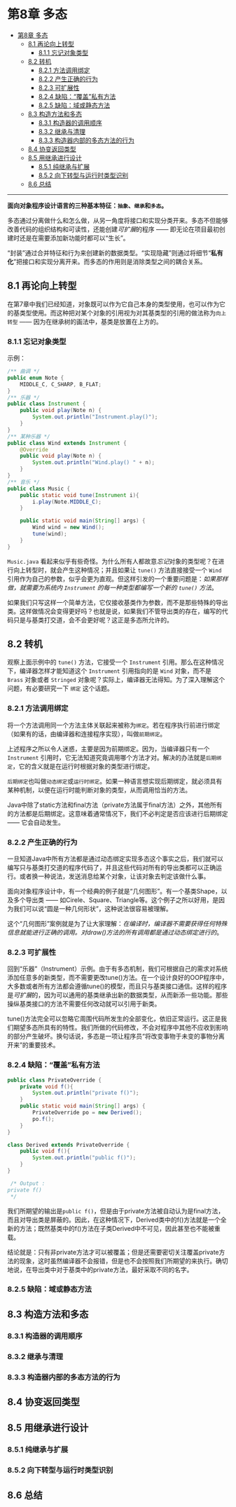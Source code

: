 # 第8章 多态

- [第8章 多态](#第8章-多态)
  - [8.1 再论向上转型](#81-再论向上转型)
    - [8.1.1 忘记对象类型](#811-忘记对象类型)
  - [8.2 转机](#82-转机)
    - [8.2.1 方法调用绑定](#821-方法调用绑定)
    - [8.2.2 产生正确的行为](#822-产生正确的行为)
    - [8.2.3 可扩展性](#823-可扩展性)
    - [8.2.4 缺陷：“覆盖”私有方法](#824-缺陷覆盖私有方法)
    - [8.2.5 缺陷：域或静态方法](#825-缺陷域或静态方法)
  - [8.3 构造方法和多态](#83-构造方法和多态)
    - [8.3.1 构造器的调用顺序](#831-构造器的调用顺序)
    - [8.3.2 继承与清理](#832-继承与清理)
    - [8.3.3 构造器内部的多态方法的行为](#833-构造器内部的多态方法的行为)
  - [8.4 协变返回类型](#84-协变返回类型)
  - [8.5 用继承进行设计](#85-用继承进行设计)
    - [8.5.1 纯继承与扩展](#851-纯继承与扩展)
    - [8.5.2 向下转型与运行时类型识别](#852-向下转型与运行时类型识别)
  - [8.6 总结](#86-总结)

---

**面向对象程序设计语言的三种基本特征：`抽象`、`继承`和`多态`。**

多态通过分离做什么和怎么做，从另一角度将接口和实现分类开来。多态不但能够改善代码的组织结构和可读性，还能创建*可扩展*的程序 —— 即无论在项目最初创建时还是在需要添加新功能时都可以“生长”。

“封装”通过合并特征和行为来创建新的数据类型。“实现隐藏”则通过将细节“**私有化**”把接口和实现分离开来。而多态的作用则是消除类型之间的耦合关系。

## 8.1 再论向上转型

在第7章中我们已经知道，对象既可以作为它自己本身的类型使用，也可以作为它的基类型使用。而这种把对某个对象的引用视为对其基类型的引用的做法称为`向上转型` —— 因为在继承树的画法中，基类是放置在上方的。

### 8.1.1 忘记对象类型

示例：

``` java
/** 曲调 */
public enum Note {
    MIDDLE_C, C_SHARP, B_FLAT;
}
/** 乐器 */
public class Instrument {
    public void play(Note n) {
        System.out.println("Instrument.play()");
    }
}
/** 某种乐器 */
public class Wind extends Instrument {
    @Override
    public void play(Note n) {
        System.out.println("Wind.play() " + n);
    }
}
/** 音乐 */
public class Music {
    public static void tune(Instrument i){
        i.play(Note.MIDDLE_C);
    }

    public static void main(String[] args) {
        Wind wind = new Wind();
        tune(wind);
    }
}
```

`Music.java` 看起来似乎有些奇怪。为什么所有人都故意*忘记*对象的类型呢？在进行向上转型时，就会产生这种情况；并且如果让 `tune()` 方法直接接受一个 `Wind` 引用作为自己的参数，似乎会更为直观。但这样引发的一个重要问题是：*如果那样做，就需要为系统内 `Instrument` 的每一种类型都编写一个新的 `tune()` 方法*。

如果我们只写这样一个简单方法，它仅接收基类作为参数，而不是那些特殊的导出类。这样做情况会变得更好吗？也就是说，如果我们不管导出类的存在，编写的代码只是与基类打交道，会不会更好呢？这正是多态所允许的。

## 8.2 转机

观察上面示例中的 `tune()` 方法，它接受一个 `Instrument` 引用。那么在这种情况下，编译器怎样才能知道这个 `Instrument` 引用指向的是 `Wind` 对象，而不是 `Brass` 对象或者 `Stringed` 对象呢？实际上，编译器无法得知。为了深入理解这个问题，有必要研究一下 `绑定` 这个话题。

### 8.2.1 方法调用绑定

将一个方法调用同一个方法主体关联起来被称为`绑定`。若在程序执行前进行绑定（如果有的话，由编译器和连接程序实现），叫做`前期绑定`。

上述程序之所以令人迷惑，主要是因为前期绑定。因为，当编译器只有一个 `Instrument` 引用时，它无法知道究竟调用哪个方法才对。解决的办法就是`后期绑定`，它的含义就是在运行时根据对象的类型进行绑定。

`后期绑定`也叫做`动态绑定`或`运行时绑定`。如果一种语言想实现后期绑定，就必须具有某种机制，以便在运行时能判断对象的类型，从而调用恰当的方法。

Java中除了static方法和final方法（private方法属于final方法）之外，其他所有的方法都是后期绑定。这意味着通常情况下，我们不必判定是否应该进行后期绑定 —— 它会自动发生。

### 8.2.2 产生正确的行为

一旦知道Java中所有方法都是通过动态绑定实现多态这个事实之后，我们就可以编写只与基类打交道的程序代码了，并且这些代码对所有的导出类都可以正确运行。或者换一种说法，发送消息给某个对象，让该对象去判定该做什么事。

面向对象程序设计中，有一个经典的例子就是“几何图形”。有一个基类Shape，以及多个导出类 —— 如Cirele、Square、Triangle等。这个例子之所以好用，是因为我们可以说“圆是一种几何形状”，这种说法很容易被理解。

这个“几何图形”案例就是为了让大家理解：*在编译时，编译器不需要获得任何特殊信息就能进行正确的调用。对draw()方法的所有调用都是通过动态绑定进行的*。

### 8.2.3 可扩展性

回到“乐器”（Instrument）示例。由于有多态机制，我们可根据自己的需求对系统添加任意多的新类型，而不需要更改tune()方法。在一个设计良好的OOP程序中，大多数或者所有方法都会遵循tune()的模型，而且只与基类接口通信。这样的程序是*可扩展*的，因为可以通用的基类继承出新的数据类型，从而新添一些功能。那些操纵基类接口的方法不需要任何改动就可以引用于新类。

tune()方法完全可以忽略它周围代码所发生的全部变化，依旧正常运行。这正是我们期望多态所具有的特性。我们所做的代码修改，不会对程序中其他不应收到影响的部分产生破坏。换句话说，多态是一项让程序员“将改变事物于未变的事物分离开来”的重要技术。

### 8.2.4 缺陷：“覆盖”私有方法

``` java
public class PrivateOverride {
    private void f(){
        System.out.println("private f()");
    }
    public static void main(String[] args) {
        PrivateOverride po = new Derived();
        po.f();
    }
}

class Derived extends PrivateOverride {
    public void f(){
        System.out.println("public f()");
    }
}

 /* Output : 
private f()
 */
```

我们所期望的输出是`public f()`，但是由于private方法被自动认为是final方法，而且对导出类是屏蔽的。因此，在这种情况下，Derived类中的f()方法就是一个全新的方法；既然基类中的f()方法在子类Derived中不可见，因此甚至也不能被重载。

结论就是：只有非private方法才可以被覆盖；但是还需要密切关注覆盖private方法的现象，这时虽然编译器不会报错，但是也不会按照我们所期望的来执行。确切地说，在导出类中对于基类中的private方法，最好采取不同的名字。

### 8.2.5 缺陷：域或静态方法

## 8.3 构造方法和多态

### 8.3.1 构造器的调用顺序

### 8.3.2 继承与清理

### 8.3.3 构造器内部的多态方法的行为

## 8.4 协变返回类型

## 8.5 用继承进行设计

### 8.5.1 纯继承与扩展

### 8.5.2 向下转型与运行时类型识别

## 8.6 总结